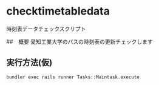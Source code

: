 # checktimetabledata
時刻表データチェックスクリプト

##　概要
愛知工業大学のバスの時刻表の更新チェックします


## 実行方法(仮)
```
bundler exec rails runner Tasks::Maintask.execute
```
